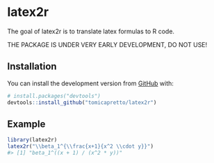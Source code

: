 
<!-- README.md is generated from README.Rmd. Please edit that file -->

# latex2r

The goal of latex2r is to translate latex formulas to R code.

THE PACKAGE IS UNDER VERY EARLY DEVELOPMENT, DO NOT USE\!

## Installation

You can install the development version from
[GitHub](https://github.com/) with:

``` r
# install.packages("devtools")
devtools::install_github("tomicapretto/latex2r")
```

## Example

``` r
library(latex2r)
latex2r("\\beta_1^{\\frac{x+1}{x^2 \\cdot y}}")
#> [1] "beta_1^((x + 1) / (x^2 * y))"
```
